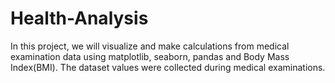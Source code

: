 # Health-Analysis
In this project, we will visualize and make calculations from medical examination data using matplotlib, seaborn, pandas and Body Mass Index(BMI). The dataset values were collected during medical examinations. 
